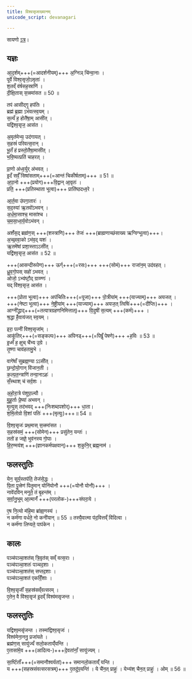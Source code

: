 ```yaml
---
title: विश्वसृजाख्यानम्
unicode_script: devanagari

---
```

सायणो [ऽत्र](https://archive.org/stream/Anandashram_Samskrita_Granthavali_Anandashram_Sanskrit_Series/ASS_037_Taittiriya_Brahmanam_with_Sayanabhashya_Part_3_-_Narayanasastri_Godbole_1898#page/n281/mode/2up)।


## यज्ञः
आ॒द॒र्शम्+++(=आदर्शनीयम्)+++ अ॒ग्निञ् चि॑न्वा॒नाः ।  
पूर्वे॑ विश्व॒सृजो॒ऽमृताः॑ ।  
श॒तव्ँ व॑र्षसह॒स्राणि॑ ।  
दी॒क्षि॒तास् स॒त्त्रमा॑सत ॥ 50 ॥

तप॑ आसीद्गृ॒ हप॑तिः ।  
ब्रह्म॑ ब्र॒ह्मा ऽभ॑वत्स्व॒यम् ।  
स॒त्यँ ह॒ होतै॑षा॒म् आसी॑त् ।  
यद्वि॑श्व॒सृज॒ आस॑त । 

अ॒मृत॑मेभ्य॒ उद॑गायत् ।  
स॒हस्रं॑ परिवत्स॒रान् ।  
भू॒तँ ह॑ प्रस्तो॒तैषा॒मासी॑त् ।  
भ॒वि॒ष्यत्प्रति॑ चाहरत् ।  

प्रा॒णो अ॑ध्व॒र्युर् अ॑भवत् ।  
इ॒दँ सर्वँ॒ सिषा॑सताम्+++(=आन्तं चिकीर्षताम्)+++ ॥ 51 ॥  
अ॒पा॒नो +++(प्रयोग)+++वि॒द्वान् आ॒वृतः॑ ।  
प्रति॒ +++(प्रतिस्थाता भूत्वा)+++ प्राति॑ष्ठदध्व॒रे ।  

आ॒र्त॒वा उ॑पगा॒तारः॑ ।  
स॒द॒स्या॑ ऋ॒तवो॑ऽभवन् ।  
अ॒र्ध॒मा॒साश्च॒ मासा॑श्च ।  
च॒म॒सा॒ध्व॒र्य॒वोऽभ॑वन् ।  

अशँ॑स॒द् ब्रह्म॑ण॒स् +++(शस्त्राणि)+++ तेजः॑ +++(ब्राह्मणाच्छंसाख्य ऋग्विग्भूत्वा)+++।  
अ॒च्छा॒वा॒को ऽभ॑व॒द् यशः॑ ।  
ऋ॒तमे॑षां प्रशा॒स्ताऽऽसी॑त् ।  
यद्वि॑श्व॒सृज॒ आस॑त ॥ 52 ॥

+++(आसन्दीरूपेण)+++ ऊर्ग्+++(=रसः)+++ +++(सोमं)+++ राजा॑न॒म् उद॑वहत् ।  
ध्रु॒व॒गो॒पस् सहो॑ ऽभवत् ।  
ओजो॒ ऽभ्य॑ष्टौ॒द् ग्राव्ण्णः॑ ।  
यद् वि॑श्व॒सृज॒ आस॑त ।  

+++(प्रोता भूत्वा)+++ अप॑चितिः+++(=पूजा)+++ पो॒त्रीया॑म् +++(याज्याम्)+++ अयजत् ।  
+++(नेष्टा भूत्वा)+++ ने॒ष्ट्रीया॑म् +++(याज्याम्)+++ अयज॒त् त्विषिः॑+++(=दीप्तिः)+++ ।  
आग्नी॑द्ध्राद्+++(=तत्पात्रग्रहणनिमित्तात्)+++ वि॒दुषी॑ स॒त्यम् +++(कर्म)+++ ।  
श्र॒द्धा है॒वाय॑जत् स्व॒यम् । 

इरा॒ पत्नी॑ विश्व॒सृजा॑म् ।  
आकू॑तिर्+++(=सङ्कल्पः)+++ अपिनड्+++(=पिषॢँ पेषणे)+++ +ह॒विः ॥ 53 ॥  
इ॒ध्मँ ह॒ क्षुच् चै॑भ्य उ॒ग्रे ।  
तृ॒ष्णा चाव॑हतामु॒भे । 

वागे॑षाँ सुब्रह्म॒ण्या ऽऽसी॑त् ।  
छ॒न्दो॒यो॒गान् वि॑जान॒ती ।  
क॒ल्प॒त॒न्त्राणि॑ तन्वा॒नाऽहः॑ ।  
सँ॒स्थाश् च॑ सर्व॒शः । 

अ॒हो॒रा॒त्रे प॑शुपा॒ल्यौ ।  
मु॒हू॒र्ताः प्रे॒ष्या॑ अभवन् ।  
मृ॒त्युस् तद॑भवद् +++(निःशब्दपशोर्)+++ धा॒ता।  
श॒मि॒तोग्रो वि॒शां पतिः॑ +++(मृत्युः)+++॥ 54 ॥

वि॒श्व॒सृजः॑ प्रथ॒मास् स॒त्त्रमा॑सत ।  
स॒हस्र॑समं॒ +++(सोमेन)+++ प्रसु॑तेन॒ यन्तः॑ ।  
ततो॑ ह जज्ञे॒ भुव॑नस्य गो॒पाः ।  
हि॒र॒ण्मय॑श् +++(ज्ञानकर्मपक्षवान्)+++ श॒कुनि॒र् ब्रह्म॒नाम॑ । 

## फलस्तुतिः
येन॒ सूर्य॒स्तप॑ति॒ तेज॑से॒द्धः ।  
पि॒ता पु॒त्त्रेण॑ पितृ॒मान् योनि॑योनौ +++(=योनौ योनौ)+++ ।  
नावे॑दविन् मनुते॒ तं बृ॒हन्त॑म् ।  
स॒र्वा॒नु॒भूम् आ॒त्मानँ॑ +++(परलोक-)+++संपरा॒ये । 

ए॒ष नि॒त्यो म॑हि॒मा ब्रा॑ह्म॒णस्य॑ ।  
न कर्म॑णा वर्धते॒ नो कनी॑यान् ॥ 55 ॥
तस्यै॒वात्मा प॑द॒वित्तव्ँ वि॑दित्वा ।  
न कर्म॑णा लिप्यते॒ पाप॑केन । 

## कालः
पञ्च॑पञ्चा॒शत॑स् त्रि॒वृत॑स् सव्ँ वत्स॒राः ।  
पञ्च॑पञ्चा॒शतः॑ पञ्चद॒शाः ।  
पञ्च॑पञ्चा॒शत॑स् सप्तद॒शाः ।  
पञ्च॑पञ्चा॒शत॑ एकविँ॒शाः । 

वि॒श्व॒सृजाँ॑ स॒हस्र॑सव्ँवत्सरम् ।  
ए॒तेन॒ वै वि॑श्व॒सृज॑ इ॒दव्ँ विश्व॑मसृजन्त ।  

## फलस्तुतिः
यद्विश्व॒मसृ॑जन्त । तस्मा॑द्विश्व॒सृजः॑ ।  
विश्व॑मेना॒ननु॒ प्रजा॑यते ।  
ब्रह्म॑ण॒स् सायु॑ज्यँ सलो॒कताय्ँ॑यन्ति ।  
ए॒तासा॑मे॒व +++(आदित्य-)+++दे॒वता॑नाँ॒ सायु॑ज्यम् । 

सा॒र्ष्टिताँ॑+++(=समानौश्वर्यतां)+++ समानलो॒कताय्ँ॑ यन्ति ।  
य +++(सहस्रसंवत्सरसत्रम्)+++ ए॒तदु॑प॒यन्ति॑ । ये चै॑न॒त् प्राहुः॑ । येभ्य॑श् चैन॒त् प्राहुः॑ । ओम् ॥ 56 ॥